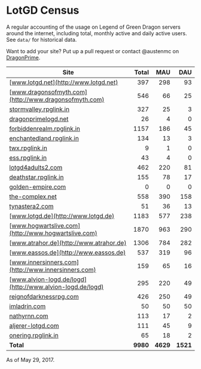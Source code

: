 # LotGD Census
A regular accounting of the usage on Legend of Green Dragon servers around the internet, including total, monthly active and daily active users. See `data/` for historical data.

Want to add your site? Put up a pull request or contact @austenmc on [DragonPrime](http://dragonprime.net).


Site | Total | MAU | DAU
--- | ---:| ---:| ---:
[www.lotgd.net](http://www.lotgd.net)|397|298|93
[www.dragonsofmyth.com](http://www.dragonsofmyth.com)|546|66|25
[stormvalley.rpglink.in](http://stormvalley.rpglink.in)|327|25|3
[dragonprimelogd.net](http://dragonprimelogd.net)|26|4|0
[forbiddenrealm.rpglink.in](http://forbiddenrealm.rpglink.in)|1157|186|45
[enchantedland.rpglink.in](http://enchantedland.rpglink.in)|134|13|3
[twx.rpglink.in](http://twx.rpglink.in)|9|1|0
[ess.rpglink.in](http://ess.rpglink.in)|43|4|0
[lotgd4adults2.com](http://lotgd4adults2.com)|462|220|81
[deathstar.rpglink.in](http://deathstar.rpglink.in)|155|78|17
[golden-empire.com](http://golden-empire.com)|0|0|0
[the-complex.net](http://the-complex.net)|558|390|158
[tynastera2.com](http://tynastera2.com)|51|36|13
[www.lotgd.de](http://www.lotgd.de)|1183|577|238
[www.hogwartslive.com](http://www.hogwartslive.com)|1870|963|290
[www.atrahor.de](http://www.atrahor.de)|1306|784|282
[www.eassos.de](http://www.eassos.de)|537|319|96
[www.innersinners.com](http://www.innersinners.com)|159|65|16
[www.alvion-logd.de/logd](http://www.alvion-logd.de/logd)|295|220|49
[reignofdarknessrpg.com](http://reignofdarknessrpg.com)|426|250|49
[imladrin.com](http://imladrin.com)|50|50|50
[nathyrnn.com](http://nathyrnn.com)|113|17|2
[aljerer-lotgd.com](http://aljerer-lotgd.com)|111|45|9
[onering.rpglink.in](http://onering.rpglink.in)|65|18|2
**Total**|**9980**|**4629**|**1521**

As of May 29, 2017.
